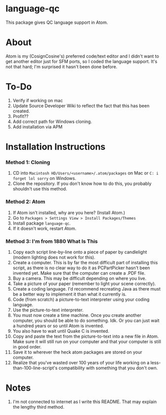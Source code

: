 # language-qc
This package gives QC language support in Atom.

# About
Atom is my (CosignCosine's) preferred code/text editor and I didn't want to get another editor just for SFM ports, so I coded the language support. It's not that hard; I'm surprised it hasn't been done before.

# To-Do

1. Verify if working on mac
2. Update Source Developer Wiki to reflect the fact that this has been created.
4. Profit??
5. Add correct path for Windows cloning.
6. Add installation via APM

# Installation Instructions
### Method 1: Cloning
1. CD into `Macintosh HD/Users/<username>/.atom/packages` on Mac or `C: i forget lol sorry` on Windows.
2. Clone the repository. If you don't know how to do this, you probably shouldn't use this method.

### Method 2: Atom
1. If Atom isn't installed, why are you here? (Install Atom.)
2. Go to `Packages > Settings View > Install Packages/Themes`
3. Install package `language-qc`.
4. If it doesn't work, restart Atom.

### Method 3: I'm from 1880 What Is This
1. Copy each script line-by-line onto a piece of paper by candlelight (modern lighting does not work for this).
2. Create a computer. This is by far the most difficult part of installing this script, as there is no clear way to do it as PCPartPicker hasn't been invented yet. Make sure that the computer can create a .PDF file.
3. Buy a camera. This may be difficult depending on where you live.
4. Take a picture of your paper (remember to light your scene correctly).
5. Create a coding language. I'd recommend recreating Java as there must be a better way to implement it than what it currently is.
6. Code (from scratch) a picture-to-text interpreter using your coding language.
7. Use the picture-to-text interpreter.
8. You must now create a time machine. Once you create another computer, you should be able to do something. Idk. Or you can just wait a hundred years or so until Atom is invented.
9. You also have to wait until Quake C is invented.
10. Copy and paste the text from the picture-to-text into a new file in Atom. Make sure it will still run on your computer and that your computer is still in good order.
11. Save it to wherever the heck atom packages are stored on your computer.
12. Realize that you've wasted over 100 years of your life working on a less-than-100-line-script's compatibility with something that you don't own.

# Notes
1. I'm not connected to internet as I write this README. That may explain the lengthy third method.
